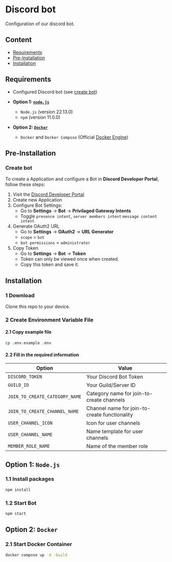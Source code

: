 # Discord bot

Configuration of our discord bot.

## Content

- [Requirements](#requirements)
- [Pre-Installation](#pre-installation)
- [Installation](#installation)

## Requirements

- Configured Discord bot (see [create bot](#create-bot))

- **Option 1: [`node.js`](#option-1-nodejs)**
  - `Node.js` (version 22.13.0)
  - `npm` (version 11.0.0)

- **Option 2: [`Docker`](#option-2-docker)**
  - `Docker` and `Docker Compose` (Official [Docker Engine](https://docs.docker.com/engine/install/ubuntu/))


## Pre-Installation

### Create bot

To create a Application and configure a Bot in **Discord Developer Portal**, follow these steps:

1. Visit the [Discord Developer Portal](https://discord.com/developers)
2. Create new Application
3. Configure Bot Settings:
    - Go to **Settings** -> **Bot** -> **Privilaged Gateway Intents**
    - Toggle `presence intent`, `server members intent` `message content intent`
4. Generate OAuth2 URL
    - Go to **Settings** -> **OAuth2** -> **URL Generator**
    - `scope` = `bot`
    - `bot permissions` = `administrator`
5. Copy Token
    - Go to **Settings** -> **Bot** -> **Token**
    - Token can only be viewed once when created.
    - Copy this token and save it.

## Installation

### 1 Download

Clone this repo to your device.

### 2 Create Environment Variable File

  #### 2.1 Copy example file

  ```sh
  cp .env.example .env
  ```

  #### 2.2 Fill in the required information

  | Option | Value |
  | --- | --- |
  | `DISCORD_TOKEN` | Your Discord Bot Token |
  | `GUILD_ID` | Your Guild/Server ID |
  | `JOIN_TO_CREATE_CATEGORY_NAME` | Category name for join-to-create channels |
  | `JOIN_TO_CREATE_CHANNEL_NAME` | Channel name for join-to-create functionality |
  | `USER_CHANNEL_ICON` | Icon for user channels |
  | `USER_CHANNEL_NAME` | Name template for user channels |
  | `MEMBER_ROLE_NAME` | Name of the member role |

## Option 1: `Node.js`

  ### 1.1 Install packages

  ```sh
  npm install
  ```

  ### 1.2 Start Bot

  ```sh
  npm start
  ```

## Option 2: `Docker`

  ### 2.1 Start Docker Container

  ```sh
  docker compose up -d -build
  ```
